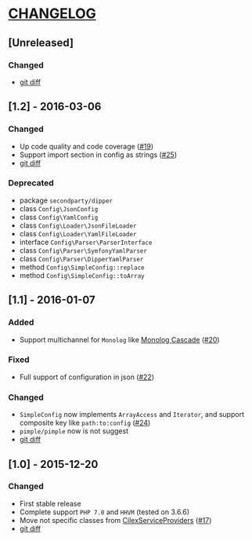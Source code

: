 [CHANGELOG](http://keepachangelog.com)
======================================

## [Unreleased]
### Changed
- [git diff](/../../compare/1.2...master)

## [1.2] - 2016-03-06
### Changed
- Up code quality and code coverage ([#19](../../issues/19))
- Support import section in config as strings ([#25](../../issues/25))
- [git diff](/../../compare/1.1...master)

### Deprecated
- package `secondparty/dipper`
- class `Config\JsonConfig`
- class `Config\YamlConfig`
- class `Config\Loader\JsonFileLoader`
- class `Config\Loader\YamlFileLoader`
- interface `Config\Parser\ParserInterface`
- class `Config\Parser\SymfonyYamlParser`
- class `Config\Parser\DipperYamlParser`
- method `Config\SimpleConfig::replace`
- method `Config\SimpleConfig::toArray`

## [1.1] - 2016-01-07
### Added
- Support multichannel for `Monolog` like [Monolog Cascade](https://github.com/theorchard/monolog-cascade)
([#20](/../../issues/20))

### Fixed
- Full support of configuration in json ([#22](/../../issues/22))

### Changed
- `SimpleConfig` now implements `ArrayAccess` and `Iterator`, and support composite key like `path:to:config`
([#24](/../../issues/24))
- `pimple/pimple` now is not suggest
- [git diff](/../../compare/1.0.2...1.1)

## [1.0] - 2015-12-20
### Changed
- First stable release
- Complete support `PHP 7.0` and `HHVM` (tested on 3.6.6)
- Move not specific classes from [CilexServiceProviders](https://github.com/kamilsk/CilexServiceProviders)
  ([#17](/../../issues/17))
- [git diff](/../../compare/0.4.2...1.0)
